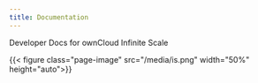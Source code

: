 ```yaml
---
title: Documentation
---
```


Developer Docs for ownCloud Infinite Scale

{{< figure class="page-image" src="/media/is.png" width="50%" height="auto">}}
